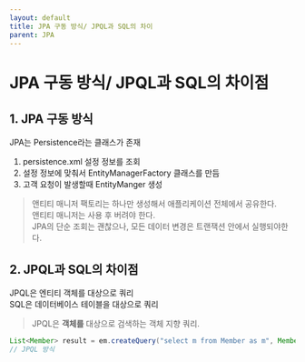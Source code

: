 ```yaml
---
layout: default
title: JPA 구동 방식/ JPQL과 SQL의 차이
parent: JPA
---
```


# JPA 구동 방식/ JPQL과 SQL의 차이점  
  

## 1. JPA 구동 방식 

JPA는 Persistence라는 클래스가 존재 
  
1. persistence.xml 설정 정보를 조회 
2. 설정 정보에 맞춰서 EntityManagerFactory 클래스를 만듬
3. 고객 요청이 발생할때 EntityManger 생성 
  
> 앤티티 매니저 팩토리는 하나만 생성해서 애플리케이션 전체에서 공유한다.  
> 앤티티 매니저는 사용 후 버려야 한다.  
> JPA의 단순 조회는 괜찮으나, 모든 데이터 변경은 트랜잭션 안에서 실행되야한다.
  
  
## 2. JPQL과 SQL의 차이점 
JPQL은 엔티티 객체를 대상으로 쿼리  
SQL은 데이터베이스 테이블을 대상으로 쿼리  
  
> JPQL은 **객체를** 대상으로 검색하는 객체 지향 쿼리.

``` java
List<Member> result = em.createQuery("select m from Member as m", Member.class).getResultList();  
// JPQL 방식
```
  

